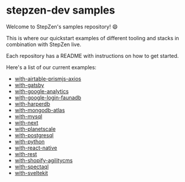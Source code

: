 # stepzen-dev samples

Welcome to StepZen's samples repository! 😄

This is where our quickstart examples of different tooling and stacks in combination with StepZen live. 

Each repository has a README with instructions on how to get started.

Here's a list of our current examples:
- [with-airtable-prismjs-axios](https://github.com/stepzen-dev/examples/tree/main/with-airtable-prismjs-axios)
- [with-gatsby](https://github.com/stepzen-dev/examples/tree/main/with-gatsby)
- [with-google-analytics](https://github.com/stepzen-dev/examples/tree/main/with-google-analytics)
- [with-google-login-faunadb](https://github.com/stepzen-dev/examples/tree/main/with-google-login-faunadb)
- [with-harperdb](https://github.com/stepzen-dev/examples/tree/main/with-harperdb)
- [with-mongodb-atlas](https://github.com/stepzen-dev/examples/tree/main/with-mongodb-atlas)
- [with-mysql](https://github.com/stepzen-dev/examples/tree/main/with-mysql)
- [with-next](https://github.com/stepzen-dev/examples/tree/main/with-next)
- [with-planetscale](https://github.com/stepzen-dev/examples/tree/main/with-planetscale)
- [with-postgresql](https://github.com/stepzen-dev/examples/tree/main/with-postgres)
- [with-python](https://github.com/stepzen-dev/examples/tree/main/with-python)
- [with-react-native](https://github.com/stepzen-dev/examples/tree/main/with-react-native)
- [with-rest](https://github.com/stepzen-dev/examples/tree/main/with-rest)
- [with-shopify-agilitycms](https://github.com/stepzen-dev/examples/tree/main/with-shopify-agilitycms)
- [with-spectaql](https://github.com/stepzen-dev/examples/tree/main/with-spectaql)
- [with-sveltekit](https://github.com/stepzen-dev/examples/tree/main/with-sveltekit)